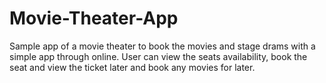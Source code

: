 # Movie-Theater-App

Sample app of a movie theater to book the movies and stage drams with a simple app through online. 
 User can view the seats availability, book the seat and view the ticket later and book any movies for later.  

